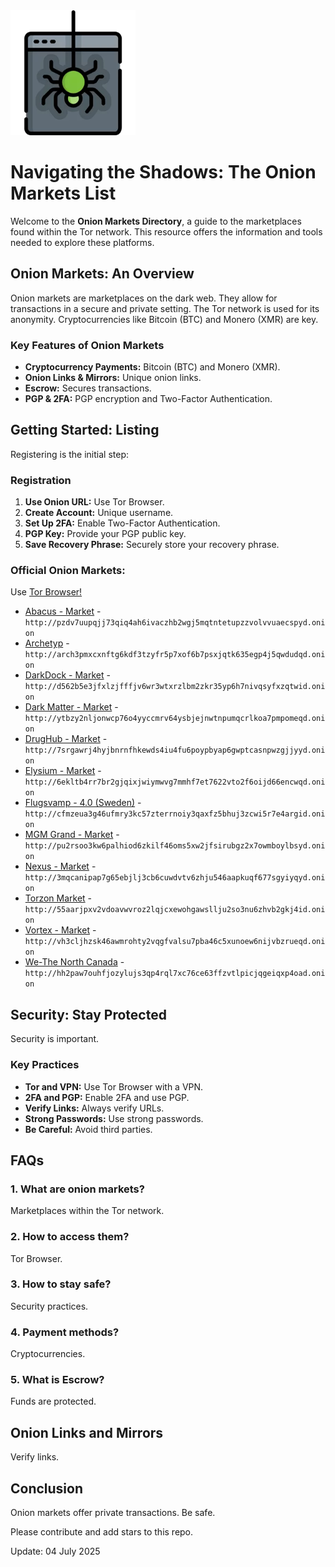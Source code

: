 <img src="/third-party/fix.webp" width="200">

# Navigating the Shadows: The Onion Markets List

Welcome to the **Onion Markets Directory**, a guide to the marketplaces found within the Tor network. This resource offers the information and tools needed to explore these platforms.

## Onion Markets: An Overview

Onion markets are marketplaces on the dark web. They allow for transactions in a secure and private setting. The Tor network is used for its anonymity. Cryptocurrencies like Bitcoin (BTC) and Monero (XMR) are key.

### Key Features of Onion Markets
*   **Cryptocurrency Payments:** Bitcoin (BTC) and Monero (XMR).
*   **Onion Links & Mirrors:** Unique onion links.
*   **Escrow:** Secures transactions.
*   **PGP & 2FA:** PGP encryption and Two-Factor Authentication.

## Getting Started: Listing

Registering is the initial step:

### Registration
1.  **Use Onion URL:** Use Tor Browser.
2.  **Create Account:** Unique username.
3.  **Set Up 2FA:** Enable Two-Factor Authentication.
4.  **PGP Key:** Provide your PGP public key.
5.  **Save Recovery Phrase:** Securely store your recovery phrase.

### Official Onion Markets:

Use [Tor Browser!](https://www.torproject.org/download/)

*   [Abacus - Market](http://pzdv7uupqjj73qiq4ah6ivaczhb2wgj5mqtntetupzzvolvvuaecspyd.onion) - `http://pzdv7uupqjj73qiq4ah6ivaczhb2wgj5mqtntetupzzvolvvuaecspyd.onion`
*   [Archetyp](@archetyp) - `http://arch3pmxcxnftg6kdf3tzyfr5p7xof6b7psxjqtk635egp4j5qwdudqd.onion`
*   [DarkDock - Market](http://d562b5e3jfxlzjfffjv6wr3wtxrzlbm2zkr35yp6h7nivqsyfxzqtwid.onion) - `http://d562b5e3jfxlzjfffjv6wr3wtxrzlbm2zkr35yp6h7nivqsyfxzqtwid.onion`
*   [Dark Matter - Market](http://ytbzy2nljonwcp76o4yyccmrv64ysbjejnwtnpumqcrlkoa7pmpomeqd.onion) - `http://ytbzy2nljonwcp76o4yyccmrv64ysbjejnwtnpumqcrlkoa7pmpomeqd.onion`
*   [DrugHub - Market](http://7srgawrj4hyjbnrnfhkewds4iu4fu6poypbyap6gwptcasnpwzgjjyyd.onion) - `http://7srgawrj4hyjbnrnfhkewds4iu4fu6poypbyap6gwptcasnpwzgjjyyd.onion`
*   [Elysium - Market](http://6ekltb4rr7br2gjqixjwiymwvg7mmhf7et7622vto2f6oijd66encwqd.onion) - `http://6ekltb4rr7br2gjqixjwiymwvg7mmhf7et7622vto2f6oijd66encwqd.onion`
*   [Flugsvamp - 4.0 (Sweden)](http://cfmzeua3g46ufmry3kc57zterrnoiy3qaxfz5bhuj3zcwi5r7e4argid.onion) - `http://cfmzeua3g46ufmry3kc57zterrnoiy3qaxfz5bhuj3zcwi5r7e4argid.onion`
*   [MGM Grand - Market](http://pu2rsoo3kw6palhiod6zkilf46oms5xw2jfsirubgz2x7owmboylbsyd.onion) - `http://pu2rsoo3kw6palhiod6zkilf46oms5xw2jfsirubgz2x7owmboylbsyd.onion`
*   [Nexus - Market](http://3mqcanipap7g65ebjlj3cb6cuwdvtv6zhju546aapkuqf677sgyiyqyd.onion) - `http://3mqcanipap7g65ebjlj3cb6cuwdvtv6zhju546aapkuqf677sgyiyqyd.onion`
*   [Torzon Market](http://55aarjpxv2vdoavwvroz2lqjcxewohgawsllju2so3nu6zhvb2gkj4id.onion) - `http://55aarjpxv2vdoavwvroz2lqjcxewohgawsllju2so3nu6zhvb2gkj4id.onion`
*   [Vortex - Market](http://vh3cljhzsk46awmrohty2vqgfvalsu7pba46c5xunoew6nijvbzrueqd.onion) - `http://vh3cljhzsk46awmrohty2vqgfvalsu7pba46c5xunoew6nijvbzrueqd.onion`
*   [We-The North Canada](http://hh2paw7ouhfjozylujs3qp4rql7xc76ce63ffzvtlpicjqgeiqxp4oad.onion) - `http://hh2paw7ouhfjozylujs3qp4rql7xc76ce63ffzvtlpicjqgeiqxp4oad.onion`

## Security: Stay Protected

Security is important.

### Key Practices
*   **Tor and VPN:** Use Tor Browser with a VPN.
*   **2FA and PGP:** Enable 2FA and use PGP.
*   **Verify Links:** Always verify URLs.
*   **Strong Passwords:** Use strong passwords.
*   **Be Careful:** Avoid third parties.

## FAQs

### 1. What are onion markets?
Marketplaces within the Tor network.

### 2. How to access them?
Tor Browser.

### 3. How to stay safe?
Security practices.

### 4. Payment methods?
Cryptocurrencies.

### 5. What is Escrow?
Funds are protected.

## Onion Links and Mirrors

Verify links.

## Conclusion

Onion markets offer private transactions. Be safe.

Please contribute and add stars to this repo.

















Update:  04 July 2025